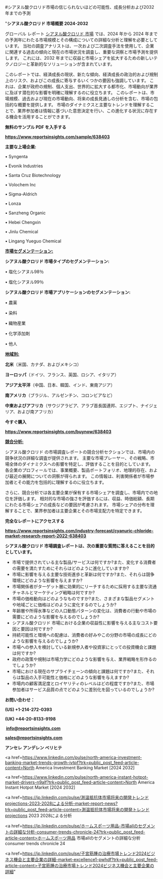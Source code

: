 #シアヌル酸クロリド市場の信じられないほどの可能性、成長分析および2032年までの予測

"<strong>シアヌル酸クロリド 市場概要 2024-2032</strong>

グローバル レポート <a href=https://www.reportsinsights.com/sample/638403>シアヌル酸クロリド 市場</a> では、2024 年から 2024 年までの予測年にわたる市場規模とその構成についての詳細な分析と理解を必要としています。 当社の調査アナリストは、一次および二次調査手法を使用して、企業に関連する過去の傾向と現在の市場状況を調査し、重要な洞察と市場予測を提供します。 これには、2032 年までに収益と市場シェアを拡大​​するための新しいテクノロジーと革新的なソリューションが含まれています。

このレポートでは、経済成長の現状、新たな傾向、経済成長の政治的および規制上のリスク、およびこの成長に寄与するいくつかの要因も強調しています。 これは、企業が政府の規制、個人支出、世界的に拡大する都市化、市場動向が業界に及ぼす潜在的な影響を明確に理解するのに役立ちます。 このレポートは、市場規模、過去および現在の市場動向、将来の成長見通しの分析を含む、市場の包括的な概要を提供します。 市場のダイナミクスと主要なトレンドを理解することで、業界参加者は情報に基づいた意思決定を行い、この進化する状況に存在する機会を活用することができます。

<strong><b>無料のサンプル PDF を入手する</b></strong>

<a href=https://www.reportsinsights.com/sample/638403><strong><u>https://www.reportsinsights.com/sample/638403</u></strong></a>

<strong>主要な上場企業:</strong>

• Syngenta

• Evonik Industries

• Santa Cruz Biotechnology

• Volochem Inc

• Sigma-Aldrich

• Lonza

• Sanzheng Organic

• Hebei Chengxin

• Jinlu Chemical

• Lingang Yueguo Chemical

<strong><u>市場セグメンテーション</u></strong><strong><u>:</u></strong>

<strong>シアヌル酸クロリド 市場タイプのセグメンテーション:</strong>

• 塩化シアヌル98％

• 塩化シアヌル99％

<strong>シアヌル酸クロリド 市場アプリケーションのセグメンテーション:</strong>

• 農薬

• 染料

• 織物産業

• 化学添加剤

• 他人

<strong><u>地域別</u></strong><strong><u>:</u></strong>

<strong>北米</strong>（米国、カナダ、およびメキシコ）

<strong>ヨーロッパ</strong>（ドイツ、フランス、英国、ロシア、イタリア）

<strong>アジア太平洋</strong>（中国、日本、韓国、インド、東南アジア）

<strong>南アメリカ</strong>（ブラジル、アルゼンチン、コロンビアなど）

<strong>中東およびアフリカ</strong>（サウジアラビア、アラブ首長国連邦、エジプト、ナイジェリア、および南アフリカ）

<strong>今すぐ購入</strong>

<a href=https://www.reportsinsights.com/buynow/638403><strong><u>https://www.reportsinsights.com/buynow/638403</u></strong></a>

<strong><u>競合分析:</u></strong>

シアヌル酸クロリド の市場調査レポートの競合分析セクションでは、市場内の競争状況の詳細な調査が提供されます。 主要な市場プレーヤー、その戦略、市場全体のダイナミクスへの影響を特定し、評価することを目的としています。 各企業のプロフィールでは、事業概要、製品ポートフォリオ、地理的存在、および最近の展開についての洞察が得られます。 この情報は、利害関係者が市場参加者とその能力を包括的に理解するのに役立ちます。

さらに、競合分析では各主要企業が保有する市場シェアを調査し、市場内での地位を評価します。 相対的な市場の強さを評価するには、収益、時価総額、長期にわたる市場シェアの成長などの要因が考慮されます。 市場シェアの分布を理解することで、業界参加者は主要企業とその市場支配力を特定できます。

<strong>完全なレポートにアクセスする</strong>

<a href=https://www.reportsinsights.com/industry-forecast/cyanuric-chloride-market-research-report-2022-638403><strong><u><b>https://www.reportsinsights.com/industry-forecast/cyanuric-chloride-market-research-report-2022-638403</b></u></strong></a>

<strong><b>シアヌル酸クロリド 市場調査レポートは、次の重要な質問に答えることを目的としています。</b></strong>
<ul>
  <li>市場で提供されている主な製品/サービスは何ですか?また、変化する消費者の需要を満たすためにそれらはどのように進化していますか?</li>
  <li>市場に影響を与える主要な技術進歩と革新は何ですか?また、それらは競争環境にどのような影響を与えますか?</li>
  <li>市場関係者がターゲット層に効果的にリーチするために採用する主要な流通チャネルとマーケティング戦略は何ですか?</li>
  <li>市場の価格動向はどのようなものですか?また、さまざまな製品セグメントや地域ごとに価格はどのように変化するのでしょうか?</li>
  <li>年齢層や所得水準などの人口動態パターンの変化は、消費者の行動や市場の需要にどのような影響を与えるのでしょうか?</li>
  <li>シアヌル酸クロリド 市場における企業の収益性に影響を与える主なコスト要因と要因は何ですか?</li>
  <li>持続可能性と環境への配慮は、消費者の好みやこの分野の市場の成長にどのような影響を与えるのでしょうか?</li>
  <li>市場への参入を検討している新規参入者や投資家にとっての投資機会と課題は何ですか?</li>
  <li>政府の政策や規制は市場力学にどのような影響を与え、業界戦略を形作るのでしょうか?</li>
  <li>市場における現在のサプライチェーンの傾向と課題は何ですか?また、それらは製品の入手可能性と価格にどのような影響を与えますか?</li>
  <li>市場内の顧客満足度とロイヤリティのレベルはどの程度ですか?また、市場参加者はサービス品質の点でどのように差別化を図っているのでしょうか?</li>
</ul>
<strong>お問い合わせ：</strong>

<strong>(US) +1-214-272-0393</strong>

<strong>(UK) +44-20-8133-9198</strong>

<strong> </strong><a href=info@reportsinsights.com><strong><u>info@reportsinsights.com</u></strong></a>

<a href=sales@reportsinsights.com><strong><u>sales@reportsinsights.com</u></strong></a>

<strong>アンセレ アンデレン ベリヒテ</strong>

<a href=https://www.linkedin.com/pulse/north-america-investment-banking-market-trends-growth-ivtpf?trk=public_post_feed-article-content>North America Investment Banking Market [2024 2032]</a>

<a href=https://www.linkedin.com/pulse/north-america-instant-hotpot-market-drivers-n9alf?trk=public_post_feed-article-content>North America Instant Hotpot Market [2024 2032]</a>

<a href=https://jp.linkedin.com/pulse/測温抵抗体市場将来の開発トレンドprojections-2023-2028による分析-market-report-news?trk=public_post_feed-article-content>測温抵抗体市場将来の開発トレンドprojections 2023 2028による分析</a>

<a href=https://jp.linkedin.com/pulse/ホームスポーツ用品-市場allのセグメントの詳細な分析-consumer-trends-chronicle-24?trk=public_post_feed-article-content>ホームスポーツ用品 市場allのセグメントの詳細な分析 consumer trends chronicle 24</a>

<a href=https://jp.linkedin.com/pulse/子宮筋腫の治療市場トレンド2024ビジネス機会と主要企業の詳細-market-excellence1-pwhdf?trk=public_post_feed-article-content>子宮筋腫の治療市場トレンド2024ビジネス機会と主要企業の詳細</a>"
